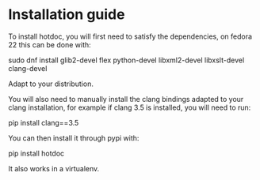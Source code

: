 # Installation guide

To install hotdoc, you will first need to satisfy the dependencies, on fedora 22 this can be done with:

sudo dnf install glib2-devel flex python-devel libxml2-devel libxslt-devel clang-devel

Adapt to your distribution.

You will also need to manually install the clang bindings adapted to your clang installation, for example if clang 3.5
is installed, you will need to run:

pip install clang==3.5

You can then install it through pypi with:

pip install hotdoc

It also works in a virtualenv.
